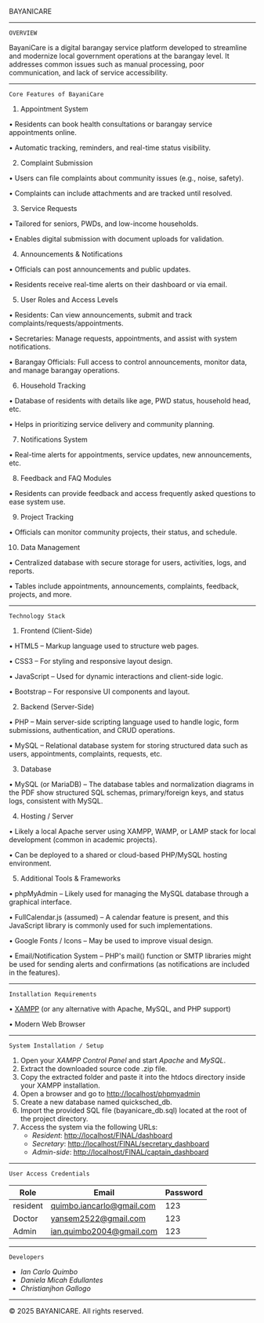 BAYANICARE

__________________________________________________________________________________________________________________________________________________________________________________________
    OVERVIEW

BayaniCare is a digital barangay service platform developed to streamline and modernize local government operations at the barangay level. It addresses common issues such as manual     processing, poor communication, and lack of service accessibility.

__________________________________________________________________________________________________________________________________________________________________________________________
    Core Features of BayaniCare

1. Appointment System
   
•	Residents can book health consultations or barangay service appointments online.

•	Automatic tracking, reminders, and real-time status visibility.

2. Complaint Submission
   
•	Users can file complaints about community issues (e.g., noise, safety).

•	Complaints can include attachments and are tracked until resolved.

3. Service Requests
   
•	Tailored for seniors, PWDs, and low-income households.

•	Enables digital submission with document uploads for validation.

4. Announcements & Notifications
   
•	Officials can post announcements and public updates.

•	Residents receive real-time alerts on their dashboard or via email.

5. User Roles and Access Levels
    
•	Residents: Can view announcements, submit and track complaints/requests/appointments.

•	Secretaries: Manage requests, appointments, and assist with system notifications.

•	Barangay Officials: Full access to control announcements, monitor data, and manage barangay operations.

6. Household Tracking
    
•	Database of residents with details like age, PWD status, household head, etc.

•	Helps in prioritizing service delivery and community planning.

7. Notifications System
    
•	Real-time alerts for appointments, service updates, new announcements, etc.

8. Feedback and FAQ Modules
    
•	Residents can provide feedback and access frequently asked questions to ease system use.

9. Project Tracking
    
•	Officials can monitor community projects, their status, and schedule.

10. Data Management
    
•	Centralized database with secure storage for users, activities, logs, and reports.

•	Tables include appointments, announcements, complaints, feedback, projects, and more.

__________________________________________________________________________________________________________________________________________________________________________________________
    Technology Stack


1. Frontend (Client-Side)
   
•	HTML5 – Markup language used to structure web pages.

•   CSS3 – For styling and responsive layout design.

•	JavaScript – Used for dynamic interactions and client-side logic.

•	Bootstrap – For responsive UI components and layout.

2. Backend (Server-Side)
   
•	PHP – Main server-side scripting language used to handle logic, form submissions, authentication, and CRUD operations.

•	MySQL – Relational database system for storing structured data such as users, appointments, complaints, requests, etc.

3. Database
   
•	MySQL (or MariaDB) – The database tables and normalization diagrams in the PDF show structured SQL schemas, primary/foreign keys, and status logs, consistent with MySQL.

4. Hosting / Server
   
•	Likely a local Apache server using XAMPP, WAMP, or LAMP stack for local development (common in academic projects).

•	Can be deployed to a shared or cloud-based PHP/MySQL hosting environment.

5. Additional Tools & Frameworks
   
•	phpMyAdmin – Likely used for managing the MySQL database through a graphical interface.

•	FullCalendar.js (assumed) – A calendar feature is present, and this JavaScript library is commonly used for such implementations.

•	Google Fonts / Icons – May be used to improve visual design.

•	Email/Notification System – PHP's mail() function or SMTP libraries might be used for sending alerts and confirmations (as notifications are included in the features).


__________________________________________________________________________________________________________________________________________________________________________________________


    Installation Requirements

•    [XAMPP](https://www.apachefriends.org/) (or any alternative with Apache, MySQL, and PHP support)  

•    Modern Web Browser  


__________________________________________________________________________________________________________________________________________________________________________________________

    System Installation / Setup

1. Open your *XAMPP Control Panel* and start *Apache* and *MySQL*.
2. Extract the downloaded source code .zip file.
3. Copy the extracted folder and paste it into the htdocs directory inside your XAMPP installation.
4. Open a browser and go to [http://localhost/phpmyadmin](http://localhost/phpmyadmin)
5. Create a new database named quicksched_db.
6. Import the provided SQL file (bayanicare_db.sql) located at the root of the project directory.
7. Access the system via the following URLs:
   - *Resident*: [http://localhost/FINAL/dashboard](http://localhost/FINAL/dashboard.php)
   - *Secretary*: [http://localhost/FINAL/secretary_dashboard](http://localhost/FINAL/secretary_dashboard.php)
   - *Admin-side*: [http://localhost/FINAL/captain_dashboard](http://localhost/FINAL/captain_dashboard.php)

__________________________________________________________________________________________________________________________________________________________________________________________

    User Access Credentials

| Role    | Email                         | Password     |
|---------|-------------------------------|--------------|
| resident| quimbo.iancarlo@gmail.com     | 123          |
| Doctor  | yansem2522@gmail.com          | 123          |
| Admin   | ian.quimbo2004@gmail.com      | 123          |

__________________________________________________________________________________________________________________________________________________________________________________________

    Developers

- *Ian Carlo Quimbo*  
- *Daniela Micah Edullantes*  
- *Christianjhon Gallogo*

__________________________________________________________________________________________________________________________________________________________________________________________

© 2025 BAYANICARE. All rights reserved.
